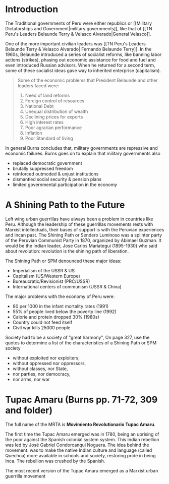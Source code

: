 
# Introduction

The Traditional governments of Peru were either republics or [[Military Dictatorships and Government|military governments]], like that of [[TN Peru's Leaders Belaunde Terry & Velasco Alvarado|General Velasco]].

One of the more important civilian leaders was [[TN Peru's Leaders Belaunde Terry & Velasco Alvarado| Fernando Belaunde Terry]]. In the 1960s, Belaunde introduced a series of socialist reforms, like banning labor actions (strikes), phasing out economic assistance for food and fuel and even introduced Russian advisors. When he returned for a second term, some of these socialist ideas gave way to inherited enterprise (capitalism).

> Some of the economic problems that President Belaunde and other leaders faced were:
> 
> 1. Need of land reforms
> 2. Foreign control of resources
> 3. National Debt
> 4. Unequal distribution of wealth
> 5. Declining prices for exports
> 6. High interest rates
> 7. Poor agrarian performance
> 8. Inflation
> 9. Poor Standard of living

In general Burns concludes that, military governments are repressive and economic failures. Burns goes on to explain that military governments also

- replaced democratic government
- brutally suppressed freedom
- reinforced outmoded & unjust institutions
- dismantled social security & pension plans
- limited governmental participation in the economy

# A Shining Path to the Future

Left wing urban guerrillas have always been a problem in countries like Peru. Although the leadership of these guerrillas movements rests with Marxist intellectuals, their bases of support is with the Peruvian experiences and Incan past. The Shining Path or Sendero Luminoso was a splinter party of the Peruvian Communist Party in 1870, organized by Abimael Guzman. It would be the Indian leader, Jose Carlos Mariategui (1895-1930) who said about revolution: revolution is the shining path of liberation.

The Shining Path or SPM denounced these major ideas:
- Imperialism of the USSR & US
- Capitalism (US/Western Europe)
- Bureaucratic/Revisionist (PRC/USSR)
- International centers of communism (USSR & China)

The major problems with the economy of Peru were:
- 80 per 1000 in the infant mortality rates (1991)
- 55% of people lived below the poverty line (1992)
- Calorie and protein dropped 30% (1980s)
- Country could not feed itself
- Civil war kills 25000 people

Society had to be a society of "great harmony", On page 327, use the quotes to determine a list of the characteristics of a Shining Path or SPM society
- without exploited nor exploiters,
- without oppressed nor oppressors,
- without classes, nor State,
- nor parties, nor democracy,
- nor arms, nor war

# Tupac Amaru (Burns pp. 71-72, 309 and folder)

The full name of the MRTA is **Movimiento Revolutionario Tupac Amaru**.

The first time the Tupac Amaru emerged was in 1780, being an uprising of the poor against the Spanish colonial system system. This Indian rebellion was led by José Gabriel Condorcanqui Noguera. The idea behind the movement. was to make the native Indian culture and language (called Quechua) more available in schools and society, restoring pride in being Inca. The rebellion was
crushed by the Spanish.

The most recent version of the Tupac Amaru emerged as a Marxist urban guerrilla movement